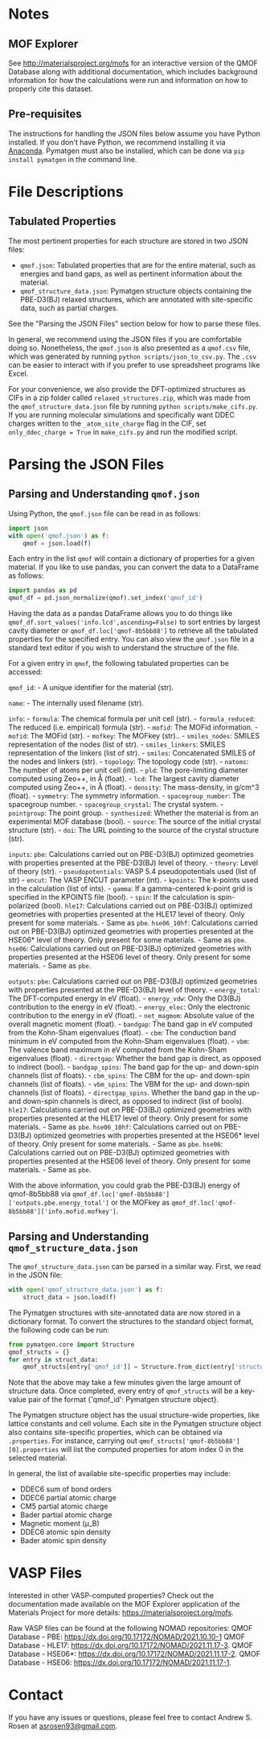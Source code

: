 # Notes
## MOF Explorer
See http://materialsproject.org/mofs for an interactive version of the QMOF Database along with additional documentation, which includes background information for how the calculations were run and information on how to properly cite this dataset.

## Pre-requisites
The instructions for handling the JSON files below assume you have Python installed. If you don't have Python, we recommend installing it via [Anaconda](https://www.anaconda.com). Pymatgen must also be installed, which can be done via `pip install pymatgen` in the command line.

# File Descriptions
## Tabulated Properties
The most pertinent properties for each structure are stored in two JSON files:
- `qmof.json`: Tabulated properties that are for the entire material, such as energies and band gaps, as well as pertinent information about the material.
- `qmof_structure_data.json`: Pymatgen structure objects containing the PBE-D3(BJ) relaxed structures, which are annotated with site-specific data, such as partial charges.

See the "Parsing the JSON Files" section below for how to parse these files.

In general, we recommend using the JSON files if you are comfortable doing so. Nonetheless, the `qmof.json` is also presented as a `qmof.csv` file, which was generated by running `python scripts/json_to_csv.py`. The `.csv` can be easier to interact with if you prefer to use spreadsheet programs like Excel.

For your convenience, we also provide the DFT-optimized structures as CIFs in a zip folder called `relaxed_structures.zip`, which was made from the `qmof_structure_data.json` file by running `python scripts/make_cifs.py`. If you are running molecular simulations and specifically want DDEC charges written to the `_atom_site_charge` flag in the CIF, set `only_ddec_charge = True` in `make_cifs.py` and run the modified script.

# Parsing the JSON Files
## Parsing and Understanding `qmof.json`
Using Python, the `qmof.json` file can be read in as follows:
```python
import json
with open('qmof.json') as f:
    qmof = json.load(f)
```
Each entry in the list `qmof` will contain a dictionary of properties for a given material. If you like to use pandas, you can convert the data to a DataFrame as follows:
```python
import pandas as pd
qmof_df = pd.json_normalize(qmof).set_index('qmof_id')
```
Having the data as a pandas DataFrame allows you to do things like `qmof_df.sort_values('info.lcd',ascending=False)` to sort entries by largest cavity diameter or `qmof_df.loc['qmof-8b5bb88']` to retrieve all the tabulated properties for the specified entry. You can also view the `qmof.json` file in a standard text editor if you wish to understand the structure of the file.

For a given entry in `qmof`, the following tabulated properties can be accessed:

`qmof_id`:
	- A unique identifier for the material (str).

`name`:
	- The internally used filename (str).

`info`:
	- `formula`: The chemical formula per unit cell (str).
	- `formula_reduced`: The reduced (i.e. empirical) formula (str).
	- `mofid`: The MOFid information.
		- `mofid`: The MOFid (str).
		- `mofkey`: The MOFkey (str)..
		- `smiles_nodes`: SMILES representation of the nodes (list of str).
		- `smiles_linkers`: SMILES representation of the linkers (list of str).
		- `smiles`: Concatenated SMILES of the nodes and linkers (str).
		- `topology`: The topology code (str).
	- `natoms`: The number of atoms per unit cell (int).
	- `pld`: The pore-limiting diameter computed using Zeo++, in Å (float).
	- `lcd`: The largest cavity diameter computed using Zeo++, in Å (float).
	- `density`: The mass-density, in g/cm^3 (float).
	- `symmetry`: The symmetry information.
		- `spacegroup_number`: The spacegroup number.
		- `spacegroup_crystal`: The crystal system.
		- `pointgroup`: The point group.
	- `synthesized`: Whether the material is from an experimental MOF database (bool).
	- `source`: The source of the initial crystal structure (str).
	- `doi`: The URL pointing to the source of the crystal structure (str).

`inputs`:
	`pbe`: Calculations carried out on PBE-D3(BJ) optimized geometries with properties presented at the PBE-D3(BJ) level of theory.
		- `theory`: Level of theory (str).
		- `pseudopotentials`: VASP 5.4 pseudopotentials used (list of str)
		- `encut`: The VASP ENCUT parameter (int).
		- `kpoints`: The k-points used in the calculation (list of ints).
		- `gamma`: If a gamma-centered k-point grid is specified in the KPOINTS file (bool).
		- `spin`: If the calculation is spin-polarized (bool).
	`hle17`: Calculations carried out on PBE-D3(BJ) optimized geometries with properties presented at the HLE17 level of theory. Only present for some materials.
		- Same as `pbe`.
	`hse06_10hf`: Calculations carried out on PBE-D3(BJ) optimized geometries with properties presented at the HSE06* level of theory. Only present for some materials.
		- Same as `pbe`.
	`hse06`: Calculations carried out on PBE-D3(BJ) optimized geometries with properties presented at the HSE06 level of theory. Only present for some materials.
		- Same as `pbe`.

`outputs`:
	`pbe`: Calculations carried out on PBE-D3(BJ) optimized geometries with properties presented at the PBE-D3(BJ) level of theory.
		- `energy_total`: The DFT-computed energy in eV (float).
		- `energy_vdw`: Only the D3(BJ) contribution to the energy in eV (float).
		- `energy_elec`: Only the electronic contribution to the energy in eV (float).
		- `net_magmom`: Absolute value of the overall magnetic moment (float).
		- `bandgap`: The band gap in eV computed from the Kohn-Sham eigenvalues (float).
		- `cbm`: The conduction band minimum in eV computed from the Kohn-Sham eigenvalues (float).
		- `vbm`: The valence band maximum in eV computed from the Kohn-Sham eigenvalues (float).
		- `directgap`: Whether the band gap is direct, as opposed to indirect (bool).
		- `bandgap_spins`: The band gap for the up- and down-spin channels (list of floats).
		- `cbm_spins`: The CBM for the up- and down-spin channels (list of floats).
		- `vbm_spins`: The VBM for the up- and down-spin channels (list of floats).
		- `directgap_spins`. Whether the band gap in the up- and down-spin channels is direct, as opposed to indirect (list of bools).
	`hle17`: Calculations carried out on PBE-D3(BJ) optimized geometries with properties presented at the HLE17 level of theory. Only present for some materials.
		- Same as `pbe`.
	`hse06_10hf`: Calculations carried out on PBE-D3(BJ) optimized geometries with properties presented at the HSE06* level of theory. Only present for some materials.
		- Same as `pbe`.
	`hse06`: Calculations carried out on PBE-D3(BJ) optimized geometries with properties presented at the HSE06 level of theory. Only present for some materials.
		- Same as `pbe`.

With the above information, you could grab the PBE-D3(BJ) energy of qmof-8b5bb88 via `qmof_df.loc['qmof-8b5bb88']['outputs.pbe.energy_total']` or the MOFkey as `qmof_df.loc['qmof-8b5bb88']['info.mofid.mofkey']`.

## Parsing and Understanding `qmof_structure_data.json`
The `qmof_structure_data.json` can be parsed in a similar way. First, we read in the JSON file:
```python
with open('qmof_structure_data.json') as f:
    struct_data = json.load(f)
```
The Pymatgen structures with site-annotated data are now stored in a dictionary format. To convert the structures to the standard object format, the following code can be run:
```python
from pymatgen.core import Structure
qmof_structs = {}
for entry in struct_data:
    qmof_structs[entry['qmof_id']] = Structure.from_dict(entry['structure'])
```
Note that the above may take a few minutes given the large amount of structure data. Once completed, every entry of `qmof_structs` will be a key-value pair of the format {'qmof_id': Pymatgen structure object}.

The Pymatgen structure object has the usual structure-wide properties, like lattice constants and cell volume. Each site in the Pymatgen structure object also contains site-specific properties, which can be obtained via `.properties`. For instance, carrying out `qmof_structs['qmof-8b5bb88'][0].properties` will list the computed properties for atom index 0 in the selected material.

In general, the list of available site-specific properties may include:
- DDEC6 sum of bond orders
- DDEC6 partial atomic charge
- CM5 partial atomic charge
- Bader partial atomic charge
- Magnetic moment (μ_B)
- DDEC6 atomic spin density
- Bader atomic spin density

# VASP Files
Interested in other VASP-computed properties? Check out the documentation made available on the MOF Explorer application of the Materials Project for more details: https://materialsproject.org/mofs.

Raw VASP files can be found at the following NOMAD repositories:
QMOF Database - PBE: https://dx.doi.org/10.17172/NOMAD/2021.10.10-1
QMOF Database - HLE17: https://dx.doi.org/10.17172/NOMAD/2021.11.17-3.
QMOF Database - HSE06*: https://dx.doi.org/10.17172/NOMAD/2021.11.17-2.
QMOF Database - HSE06: https://dx.doi.org/10.17172/NOMAD/2021.11.17-1.

# Contact
If you have any issues or questions, please feel free to contact Andrew S. Rosen at asrosen93@gmail.com.